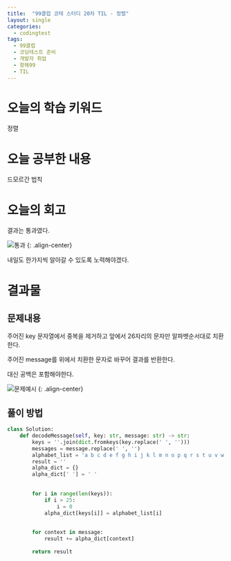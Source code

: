 ```yaml
---
title:  "99클럽 코테 스터디 20차 TIL - 정렬"
layout: single
categories:
  - codingtest
tags:
  - 99클럽
  - 코딩테스트 준비
  - 개발자 취업
  - 항해99
  - TIL
---
```


# 오늘의 학습 키워드 
정렬

# 오늘 공부한 내용
드모르간 법칙

# 오늘의 회고

결과는 통과였다.

![통과](https://github.com/kimhyunso/kimhyunso.github.io/assets/87798982/745ba923-5194-4739-9c90-c98158152252)
{: .align-center}


내일도 한가지씩 알아갈 수 있도록 노력해야겠다.


# 결과물
## 문제내용

주어진 key 문자열에서 중복을 제거하고 앞에서 26자리의 문자만 알파벳순서대로 치환한다.

주어진 message를 위에서 치환한 문자로 바꾸어 결과를 반환한다.

대신 공백은 포함해야한다.

![문제예시](https://github.com/kimhyunso/kimhyunso.github.io/assets/87798982/203ae737-0bb2-4f8a-8726-ebd7a36271f7)
{: .align-center}

## 풀이 방법

```python
class Solution:
    def decodeMessage(self, key: str, message: str) -> str:
        keys = ''.join(dict.fromkeys(key.replace(' ', '')))
        messages = message.replace(' ', '')
        alphabet_list = 'a b c d e f g h i j k l m n o p q r s t u v w x y z'.split(' ')
        result = ''
        alpha_dict = {}
        alpha_dict[' '] = ' '
        
        
        for i in range(len(keys)):
            if i > 25:
                i = 0
            alpha_dict[keys[i]] = alphabet_list[i]
            
        
        for context in message:
            result += alpha_dict[context]
            
        return result       
```